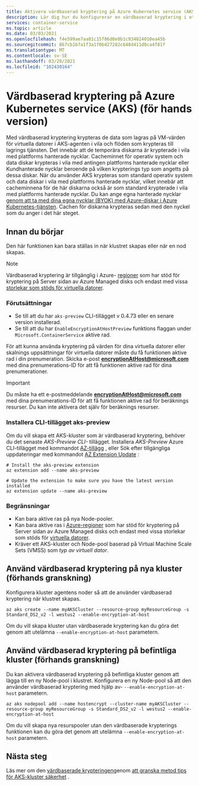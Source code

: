 ```yaml
---
title: Aktivera värdbaserad kryptering på Azure Kubernetes service (AKS)
description: Lär dig hur du konfigurerar en värdbaserad kryptering i ett Azure Kubernetes service-kluster (AKS)
services: container-service
ms.topic: article
ms.date: 03/03/2021
ms.openlocfilehash: f4e599ae7aa81c15f86d0e8b1c934824010ea45b
ms.sourcegitcommit: 867cb1b7a1f3a1f0b427282c648d411d0ca4f81f
ms.translationtype: MT
ms.contentlocale: sv-SE
ms.lasthandoff: 03/20/2021
ms.locfileid: "102430164"
---
```

# <a name="host-based-encryption-on-azure-kubernetes-service-aks-preview"></a>Värdbaserad kryptering på Azure Kubernetes service (AKS) (för hands version)

Med värdbaserad kryptering krypteras de data som lagras på VM-värden för virtuella datorer i AKS-agenten i vila och flöden som krypteras till lagrings tjänsten. Det innebär att de temporära diskarna är krypterade i vila med plattforms hanterade nycklar. Cacheminnet för operativ system och data diskar krypteras i vila med antingen plattforms hanterade nycklar eller Kundhanterade nycklar beroende på vilken krypterings typ som angetts på dessa diskar. När du använder AKS krypteras som standard operativ system och data diskar i vila med plattforms hanterade nycklar, vilket innebär att cacheminnena för de här diskarna också är som standard krypterade i vila med plattforms hanterade nycklar.  Du kan ange egna hanterade nycklar [genom att ta med dina egna nycklar (BYOK) med Azure-diskar i Azure Kubernetes-tjänsten](azure-disk-customer-managed-keys.md). Cachen för diskarna krypteras sedan med den nyckel som du anger i det här steget.


## <a name="before-you-begin"></a>Innan du börjar

Den här funktionen kan bara ställas in när klustret skapas eller när en nod skapas.

> [!NOTE]
> Värdbaserad kryptering är tillgänglig i Azure- [regioner][supported-regions] som har stöd för kryptering på Server sidan av Azure Managed disks och endast med vissa [storlekar som stöds för virtuella datorer][supported-sizes].

### <a name="prerequisites"></a>Förutsättningar

- Se till att du har `aks-preview` CLI-tillägget v 0.4.73 eller en senare version installerad.
- Se till att du har `EnableEncryptionAtHostPreview` funktions flaggan under `Microsoft.ContainerService` aktive rad.

För att kunna använda kryptering på värden för dina virtuella datorer eller skalnings uppsättningar för virtuella datorer måste du få funktionen aktive rad i din prenumeration. Skicka e-post **encryptionAtHost@microsoft.com** med dina prenumerations-ID för att få funktionen aktive rad för dina prenumerationer. 

> [!IMPORTANT]
> Du måste ha ett e-postmeddelande **encryptionAtHost@microsoft.com** med dina prenumerations-ID för att få funktionen aktive rad för beräknings resurser. Du kan inte aktivera det själv för beräknings resurser.


### <a name="install-aks-preview-cli-extension"></a>Installera CLI-tillägget aks-preview

Om du vill skapa ett AKS-kluster som är värdbaserad kryptering, behöver du det senaste *AKS-Preview CLI-* tillägget. Installera *AKS-Preview* Azure CLI-tillägget med kommandot [AZ-tillägg][az-extension-add] , eller Sök efter tillgängliga uppdateringar med kommandot [AZ Extension Update][az-extension-update] :

```azurecli-interactive
# Install the aks-preview extension
az extension add --name aks-preview

# Update the extension to make sure you have the latest version installed
az extension update --name aks-preview
```

### <a name="limitations"></a>Begränsningar

- Kan bara aktive ras på nya Node-pooler.
- Kan bara aktive ras i [Azure-regioner][supported-regions] som har stöd för kryptering på Server sidan av Azure Managed disks och endast med vissa storlekar som stöds för [virtuella datorer][supported-sizes].
- Kräver ett AKS-kluster och Node-pool baserad på Virtual Machine Scale Sets (VMSS) som *typ av virtuell dator*.

## <a name="use-host-based-encryption-on-new-clusters-preview"></a>Använd värdbaserad kryptering på nya kluster (förhands granskning)

Konfigurera kluster agentens noder så att de använder värdbaserad kryptering när klustret skapas. 

```azurecli-interactive
az aks create --name myAKSCluster --resource-group myResourceGroup -s Standard_DS2_v2 -l westus2 --enable-encryption-at-host
```

Om du vill skapa kluster utan värdbaserade kryptering kan du göra det genom att utelämna `--enable-encryption-at-host` parametern.

## <a name="use-host-based-encryption-on-existing-clusters-preview"></a>Använd värdbaserad kryptering på befintliga kluster (förhands granskning)

Du kan aktivera värdbaserad kryptering på befintliga kluster genom att lägga till en ny Node-pool i klustret. Konfigurera en ny Node-pool så att den använder värdbaserad kryptering med hjälp av- `--enable-encryption-at-host` parametern.

```azurecli
az aks nodepool add --name hostencrypt --cluster-name myAKSCluster --resource-group myResourceGroup -s Standard_DS2_v2 -l westus2 --enable-encryption-at-host
```

Om du vill skapa nya resurspooler utan den värdbaserade krypterings funktionen kan du göra det genom att utelämna `--enable-encryption-at-host` parametern.

## <a name="next-steps"></a>Nästa steg

Läs mer om den [värdbaserade krypteringen](../virtual-machines/disk-encryption.md#encryption-at-host---end-to-end-encryption-for-your-vm-data)genom [att granska metod tips för AKS-kluster säkerhet][best-practices-security] .


<!-- LINKS - external -->

<!-- LINKS - internal -->
[az-extension-add]: /cli/azure/extension#az-extension-add
[az-extension-update]: /cli/azure/extension#az-extension-update
[best-practices-security]: ./operator-best-practices-cluster-security.md
[supported-regions]: ../virtual-machines/disk-encryption.md#supported-regions
[supported-sizes]: ../virtual-machines/disk-encryption.md#supported-vm-sizes
[azure-cli-install]: /cli/azure/install-azure-cli
[az-feature-register]: /cli/azure/feature#az-feature-register
[az-feature-list]: /cli/azure/feature#az-feature-list
[az-provider-register]: /cli/azure/provider#az-provider-register
